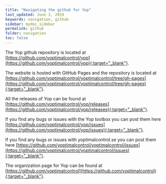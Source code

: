 ```yaml
---
title: "Navigating the github for Yop"
last_updated: June 3, 2019
keywords: navigation, github
sidebar: mydoc_sidebar
permalink: github
folder: navigation
toc: false
---
```


The Yop github repository is located at [https://github.com/yoptimalcontrol/yop](https://github.com/yoptimalcontrol/yop){:target="_blank"}.

The website is hosted with GitHub Pages and the repository is located at [https://github.com/yoptimalcontrol/yoptimalcontrol/tree/gh-pages](https://github.com/yoptimalcontrol/yoptimalcontrol/tree/gh-pages){:target="_blank"}.

All the releases of Yop can be found at [https://github.com/yoptimalcontrol/yop/releases](https://github.com/yoptimalcontrol/yop/releases){:target="_blank"}.

If you find any bugs or issues with the Yop toolbox you can post them here [https://github.com/yoptimalcontrol/yop/issues](https://github.com/yoptimalcontrol/yop/issues){:target="_blank"}.

If you find any bugs or issues with yoptimalcontrol.se you can post them here [https://github.com/yoptimalcontrol/yoptimalcontrol/issues](https://github.com/yoptimalcontrol/yoptimalcontrol/issues){:target="_blank"}.

The organization page for Yop can be found at [https://github.com/yoptimalcontrol](https://github.com/yoptimalcontrol){:target="_blank"}.